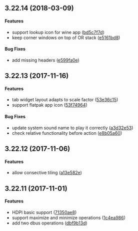 ##  3.22.14 (2018-03-09)


#### Features

*   support lookup icon for wine app ([bd5c7f7d](bd5c7f7d))
*   keep corner windows on top of OR stack ([e5161bd8](e5161bd8))

#### Bug Fixes

*   add missing headers ([e599fa0e](e599fa0e))



##  3.22.13 (2017-11-16)


#### Features

*   tab widget layout adapts to scale factor ([53e36c15](53e36c15))
*   support flatpak app icon ([53f74964](53f74964))

#### Bug Fixes

*   update system sound name to play it correctly ([a3d32e53](a3d32e53))
*   check relative functionality before action ([e8b05a60](e8b05a60))



##  3.22.12 (2017-11-06)


#### Features

*   allow consective tiling ([a13e582e](a13e582e))



## 3.22.11 (2017-11-01)

#### Features

*   HDPI basic support ([71350ae8](71350ae8))
*   support maximize and minimize operations ([1c4ea986](1c4ea986))
*   add two dbus operations ([dbf9b13d](dbf9b13d))



